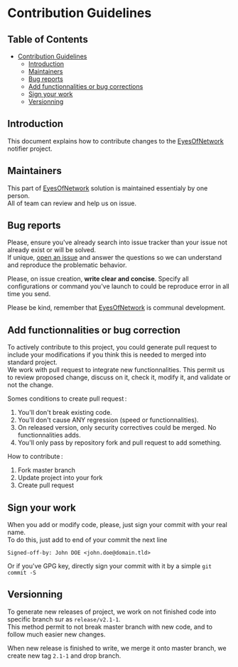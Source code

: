 # Contribution Guidelines
## Table of Contents
- [Contribution Guidelines](#contribution-guidelines)
  - [Introduction](#introduction)
  - [Maintainers](#maintainers)
  - [Bug reports](#bug-reports)
  - [Add functionnalities or bug corrections](#add-functionnalities-or-bug-correction)
  - [Sign your work](#sign-your-work)
  - [Versionning](#versionning)

## Introduction
This document explains how to contribute changes to the [EyesOfNetwork](http://www.eyesofnetwork.com) notifier project.

## Maintainers
This part of [EyesOfNetwork](http://www.eyesofnetwork.com) solution is maintained essentialy by one person.  
All of team can review and help us on issue.

## Bug reports
Please, ensure you've already search into issue tracker than your issue not already exist or will be solved.  
If unique, [open an issue](https://github.com/EyesOfNetworkCommunity/notifier/issues/new) and answer the questions so we can understand and reproduce the problematic behavior.

Please, on issue creation, **write clear and concise**. Specify all configurations or command you've launch to could be reproduce error in all time you send.

Please be kind, remember that [EyesOfNetwork](http://www.eyesofnetwork.com) is communal development.

## Add functionnalities or bug correction
To actively contribute to this project, you could generate pull request to include your modifications if you think this is needed to merged into standard project.  
We work with pull request to integrate new functionnalities. This permit us to review proposed change, discuss on it, check it, modify it, and validate or not the change.

Somes conditions to create pull request :
  1. You'll don't break existing code.
  2. You'll don't cause ANY regression (speed or functionnalities).
  3. On released version, only security correctives could be merged. No functionnalities adds.
  4. You'll only pass by repository fork and pull request to add something.

How to contribute :
  1. Fork master branch
  2. Update project into your fork
  3. Create pull request

## Sign your work
When you add or modify code, please, just sign your commit with your real name.  
To do this, just add to end of your commit the next line  
```
Signed-off-by: John DOE <john.doe@domain.tld>
```
Or if you've GPG key, directly sign your commit with it by a simple `git commit -S`

## Versionning
To generate new releases of project, we work on not finished code into specific branch sur as `release/v2.1-1`.  
This method permit to not break master branch with new code, and to follow much easier new changes.

When new release is finished to write, we merge it onto master branch, we create new tag `2.1-1` and drop branch.